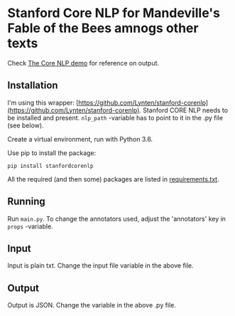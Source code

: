 # Stanford Core NLP for Mandeville's Fable of the Bees amnogs other texts

Check [The Core NLP demo](http://corenlp.run/) for reference on output.

## Installation

I'm using this wrapper: [https://github.com/Lynten/stanford-corenlp](https://github.com/Lynten/stanford-corenlp). Stanford CORE NLP needs to be installed and present. `nlp_path` -variable has to point to it in the .py file (see below).

Create a virtual environment, run with Python 3.6. 

Use pip to install the package:

```
pip install stanfordcorenlp
```

All the required (and then some) packages are listed in [requirements.txt](./requirements.txt). 

## Running

Run `main.py`. To change the annotators used, adjust the 'annotators' key in `props` -variable.

## Input

Input is plain txt. Change the input file variable in the above file.

## Output

Output is JSON. Change the variable in the above .py file.
